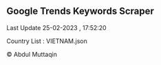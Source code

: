 

## Google Trends Keywords Scraper 
 
Last Update 25-02-2023 , 17:52:20

Country List :
VIETNAM.json



© Abdul Muttaqin 
